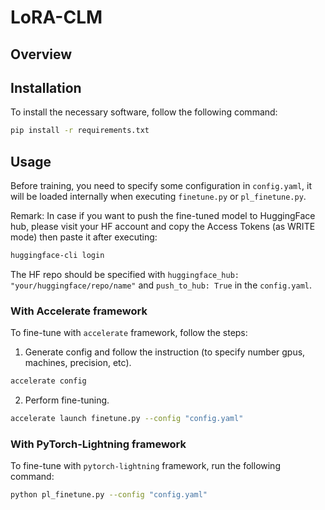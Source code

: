 # LoRA-CLM
## Overview

## Installation
To install the necessary software, follow the following command:
```bash
pip install -r requirements.txt
```

## Usage
Before training, you need to specify some configuration in `config.yaml`, it will be loaded internally when executing `finetune.py` or `pl_finetune.py`. 

Remark: In case if you want to push the fine-tuned model to HuggingFace hub, please visit your HF account and copy the Access Tokens (as WRITE mode) then paste it after executing:
```bash
huggingface-cli login
```
The HF repo should be specified with `huggingface_hub: "your/huggingface/repo/name"` and `push_to_hub: True` in the `config.yaml`.

### With Accelerate framework
To fine-tune with `accelerate` framework, follow the steps:

1. Generate config and follow the instruction (to specify number gpus, machines, precision, etc).
```bash
accelerate config
```

2. Perform fine-tuning.
```bash
accelerate launch finetune.py --config "config.yaml"
```

### With PyTorch-Lightning framework
To fine-tune with `pytorch-lightning` framework, run the following command:
```bash
python pl_finetune.py --config "config.yaml"
```